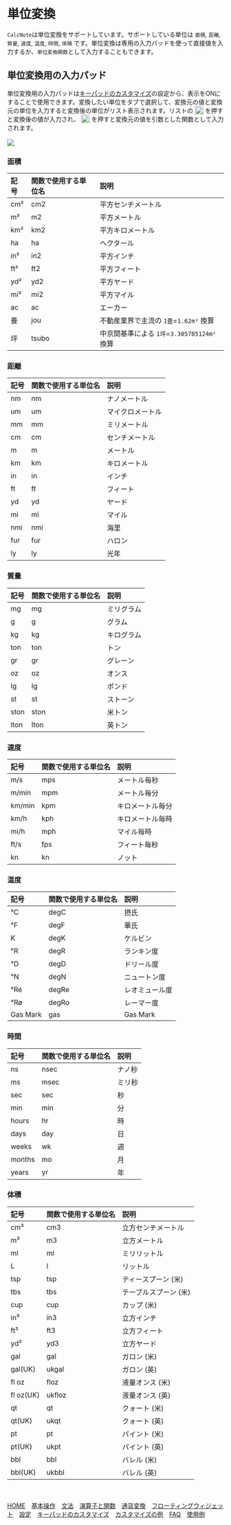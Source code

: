 # 単位変換
`CalcNote`は単位変換をサポートしています。サポートしている単位は `面積`, `距離`, `質量`, `速度`, `温度`, `時間`, `体積` です。単位変換は専用の入力パッドを使って直接値を入力するか、`単位変換関数`として入力することもできます。

## 単位変換用の入力パッド
単位変換用の入力パッドは[キーパッドのカスタマイズ](customizing_keypad.md)の設定から、表示をONにすることで使用できます。変換したい単位をタブで選択して、変換元の値と変換元の単位を入力すると変換後の単位がリスト表示されます。リストの <img src="https://raw.githubusercontent.com/burton999dev/CalcNoteHelp/master/images/all/ic_paste_value_black_24dp.png" width="20px" align="top"> を押すと変換後の値が入力され、 <img src="https://raw.githubusercontent.com/burton999dev/CalcNoteHelp/master/images/all/ic_paste_function_black_24dp.png" width="20px" align="top"> を押すと変換元の値を引数とした関数として入力されます。
<br/>
<br/>
<img src="https://raw.githubusercontent.com/burton999dev/CalcNoteHelp/master/images/ja/unit_converter.png">

### 面積
|記号|関数で使用する単位名|説明|
|:-----------|:------------|:------------|
cm²|cm2|平方センチメートル
m²|m2|平方メートル
km²|km2|平方キロメートル
ha|ha|ヘクタール
in²|in2|平方インチ
ft²|ft2|平方フィート
yd²|yd2|平方ヤード
mi²|mi2|平方マイル
ac|ac|エーカー
畳|jou|不動産業界で主流の `1畳`=`1.62m²` 換算
坪|tsubo|中京間基準による `1坪`=`3.305785124m²` 換算

### 距離
|記号|関数で使用する単位名|説明|
|:-----------|:------------|:------------|
nm|nm|ナノメートル
um|um|マイクロメートル
mm|mm|ミリメートル
cm|cm|センチメートル
m|m|メートル
km|km|キロメートル
in|in|インチ
ft|ft|フィート
yd|yd|ヤード
mi|mi|マイル
nmi|nmi|海里
fur|fur|ハロン
ly|ly|光年

### 質量
|記号|関数で使用する単位名|説明|
|:-----------|:------------|:------------|
mg|mg|ミリグラム
g|g|グラム
kg|kg|キログラム
ton|ton|トン
gr|gr|グレーン
oz|oz|オンス
lg|lg|ポンド
st|st|ストーン
ston|ston|米トン
lton|lton|英トン

### 速度
|記号|関数で使用する単位名|説明|
|:-----------|:------------|:------------|
m/s|mps|メートル毎秒
m/min|mpm|メートル毎分
km/min|kpm|キロメートル毎分
km/h|kph|キロメートル毎時
mi/h|mph|マイル毎時
ft/s|fps|フィート毎秒
kn|kn|ノット

### 温度
|記号|関数で使用する単位名|説明|
|:-----------|:------------|:------------|
°C|degC|摂氏
°F|degF|華氏
K|degK|ケルビン
°R|degR|ランキン度
°D|degD|ドリール度
°N|degN|ニュートン度
°Ré|degRe|レオミュール度
°Rø|degRo|レーマー度
Gas Mark|gas|Gas Mark

### 時間
|記号|関数で使用する単位名|説明|
|:-----------|:------------|:------------|
ns|nsec|ナノ秒
ms|msec|ミリ秒
sec|sec|秒
min|min|分
hours|hr|時
days|day|日
weeks|wk|週
months|mo|月
years|yr|年

### 体積
|記号|関数で使用する単位名|説明|
|:-----------|:------------|:------------|
cm³|cm3|立方センチメートル
m³|m3|立方メートル
ml|ml|ミリリットル
L|l|リットル
tsp|tsp|ティースプーン (米)
tbs|tbs|テーブルスプーン (米)
cup|cup|カップ (米)
in³|in3|立方インチ
ft³|ft3|立方フィート
yd³|yd3|立方ヤード
gal|gal|ガロン (米)
gal(UK)|ukgal|ガロン (英)
fl oz|floz|液量オンス (米)
fl oz(UK)|ukfloz|液量オンス (英)
qt|qt|クォート (米)
qt(UK)|ukqt|クォート (英)
pt|pt|パイント (米)
pt(UK)|ukpt|パイント (英)
bbl|bbl|バレル (米)
bbl(UK)|ukbbl|バレル (英)


<br><br>
[HOME](index.md)　[基本操作](how2use.md)　[文法](http://burton999dev.github.io/CalcNoteHelp/grammar_ja.html)　[演算子と関数](operator_and_function.md)　[通貨変換](currency_converter.md)　[フローティングウィジェット](floating_widget.md)　[設定](settings.md)　[キーパッドのカスタマイズ](customizing_keypad.md)　[カスタマイズの例](example4theme.md)　[FAQ](faq.md)　[使用例](http://android.ascii.jp/2016/02/29/893463)  

